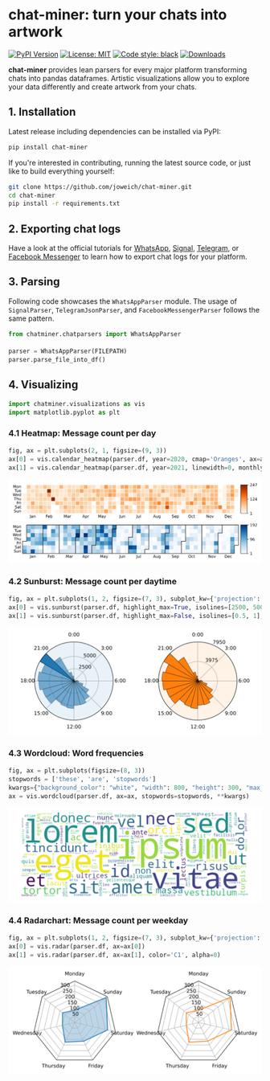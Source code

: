 # chat-miner: turn your chats into artwork

[![PyPI Version](https://img.shields.io/pypi/v/chat-miner.svg)](https://pypi.org/project/chat-miner/)
[![License: MIT](https://img.shields.io/badge/License-MIT-yellow.svg)](https://opensource.org/licenses/MIT)
[![Code style: black](https://img.shields.io/badge/code%20style-black-000000.svg)](https://github.com/psf/black)
[![Downloads](https://static.pepy.tech/badge/chat-miner)](https://pepy.tech/project/chat-miner)

**chat-miner** provides lean parsers for every major platform transforming chats into pandas dataframes. Artistic visualizations allow you to explore your data differently and create artwork from your chats.


## 1. Installation
Latest release including dependencies can be installed via PyPI:
```sh
pip install chat-miner
```

If you're interested in contributing, running the latest source code, or just like to build everything yourself:
```sh
git clone https://github.com/joweich/chat-miner.git
cd chat-miner
pip install -r requirements.txt
```

## 2. Exporting chat logs
Have a look at the official tutorials for [WhatsApp](https://faq.whatsapp.com/196737011380816/?cms_id=196737011380816&published_only=true), [Signal](https://github.com/carderne/signal-export), [Telegram](https://telegram.org/blog/export-and-more), or [Facebook Messenger](https://www.facebook.com/help/messenger-app/713635396288741?cms_id=713635396288741&published_only=true) to learn how to export chat logs for your platform.

## 3. Parsing
Following code showcases the ``WhatsAppParser`` module.
The usage of ``SignalParser``, ``TelegramJsonParser``, and ``FacebookMessengerParser`` follows the same pattern.
```python
from chatminer.chatparsers import WhatsAppParser

parser = WhatsAppParser(FILEPATH)
parser.parse_file_into_df()
```
## 4. Visualizing
```python
import chatminer.visualizations as vis
import matplotlib.pyplot as plt
```
### 4.1 Heatmap: Message count per day
```python
fig, ax = plt.subplots(2, 1, figsize=(9, 3))
ax[0] = vis.calendar_heatmap(parser.df, year=2020, cmap='Oranges', ax=ax[0])
ax[1] = vis.calendar_heatmap(parser.df, year=2021, linewidth=0, monthly_border=True, ax=ax[1])
```

<p align="center">
  <img src="examples/heatmap.svg">
</p>

### 4.2 Sunburst: Message count per daytime
```python
fig, ax = plt.subplots(1, 2, figsize=(7, 3), subplot_kw={'projection': 'polar'})
ax[0] = vis.sunburst(parser.df, highlight_max=True, isolines=[2500, 5000], isolines_relative=False, ax=ax[0])
ax[1] = vis.sunburst(parser.df, highlight_max=False, isolines=[0.5, 1], color='C1', ax=ax[1])
```

<p align="center">
  <img src="examples/sunburst.svg">
</p>

### 4.3 Wordcloud: Word frequencies
```python
fig, ax = plt.subplots(figsize=(8, 3))
stopwords = ['these', 'are', 'stopwords']
kwargs={"background_color": "white", "width": 800, "height": 300, "max_words": 500}
ax = vis.wordcloud(parser.df, ax=ax, stopwords=stopwords, **kwargs)
```
<p align="center">
  <img src="examples/wordcloud.svg">
</p>

### 4.4 Radarchart: Message count per weekday
```python
fig, ax = plt.subplots(1, 2, figsize=(7, 3), subplot_kw={'projection': 'radar'})
ax[0] = vis.radar(parser.df, ax=ax[0])
ax[1] = vis.radar(parser.df, ax=ax[1], color='C1', alpha=0)
```
<p align="center">
  <img src="examples/radar.svg">
</p>

